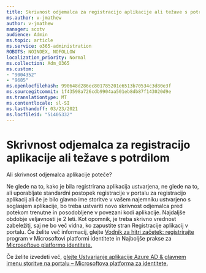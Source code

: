 ```yaml
---
title: Skrivnost odjemalca za registracijo aplikacije ali težave s potrdilom
ms.author: v-jmathew
author: v-jmathew
manager: scotv
audience: Admin
ms.topic: article
ms.service: o365-administration
ROBOTS: NOINDEX, NOFOLLOW
localization_priority: Normal
ms.collection: Adm_O365
ms.custom:
- "9004352"
- "9685"
ms.openlocfilehash: 990648d286ec801785201e6513b70534c3d80e3f
ms.sourcegitcommit: 1f43598a726cdb9904aa501eb8db87f143020d9e
ms.translationtype: MT
ms.contentlocale: sl-SI
ms.lasthandoff: 03/23/2021
ms.locfileid: "51405332"
---
```

# <a name="app-registration-client-secret-or-certificate-issues"></a>Skrivnost odjemalca za registracijo aplikacije ali težave s potrdilom

Ali skrivnost odjemalca aplikacije poteče?

Ne glede na to, kako je bila registrirana aplikacija ustvarjena, ne glede na to, ali uporabljate standardni postopek registracije v portalu za registracijo aplikacij ali če je bilo glavno ime storitve v vašem najemniku ustvarjeno s soglasjem aplikacije, bo treba ustvariti novo skrivnost odjemalca pred potekom trenutne in posodobljene v povezani kodi aplikacije. Najdaljše obdobje veljavnosti je 2 leti. Kot opomnik, je treba skrivno vrednost zabeležiti, saj ne bo več vidna, ko zapustite stran Registracije aplikacij v portalu. Če želite več informacij, glejte [Vodnik za hitri začetek: registrirajte](https://docs.microsoft.com/azure/active-directory/develop/quickstart-register-app) program v Microsoftovi platformi identitete in Najboljše prakse za [Microsoftovo platformo identitete.](https://docs.microsoft.com/azure/active-directory/develop/identity-platform-integration-checklist#security)

Če želite izvedeti več, [glejte Ustvarjanje aplikacije Azure AD & glavnem imenu storitve na portalu – Microsoftova platforma za identitete.](https://docs.microsoft.com/azure/active-directory/develop/howto-create-service-principal-portal)
